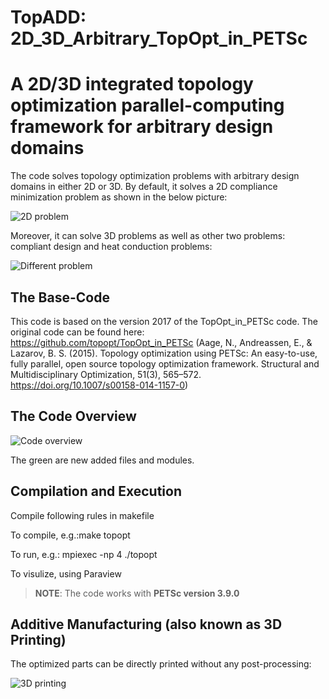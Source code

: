 TopADD: 2D_3D_Arbitrary_TopOpt_in_PETSc
===============
A 2D/3D integrated topology optimization parallel-computing framework for arbitrary design domains
===============

The code solves topology optimization problems with arbitrary design domains in either 2D or 3D. By default, it solves a 2D compliance minimization problem as shown in the below picture:

![2D problem](pic/01.jpg?raw=true "2D Example")

Moreover, it can solve 3D problems as well as other two problems: compliant design and heat conduction problems:

![Different problem](pic/02.jpg?raw=true "2D Extruded and 3D")


## The Base-Code

This code is based on the version 2017 of the TopOpt_in_PETSc code. The
original code can be found here: https://github.com/topopt/TopOpt_in_PETSc 
(Aage, N., Andreassen, E., & Lazarov, B. S. (2015). Topology optimization using PETSc: An easy-to-use, fully parallel, open source topology optimization framework. Structural and Multidisciplinary Optimization, 51(3), 565–572. https://doi.org/10.1007/s00158-014-1157-0)


## The Code Overview

![Code overview](pic/03.jpg?raw=true "Code Overview")

The green are new added files and modules.


## Compilation and Execution

Compile following rules in makefile

To compile, e.g.:make topopt

To run, e.g.: mpiexec -np 4 ./topopt

To visulize, using Paraview

> **NOTE**: The code works with **PETSc version 3.9.0**


## Additive Manufacturing (also known as 3D Printing)

The optimized parts can be directly printed without any post-processing:

![3D printing](pic/04.jpg?raw=true "3D Printed Parts")

